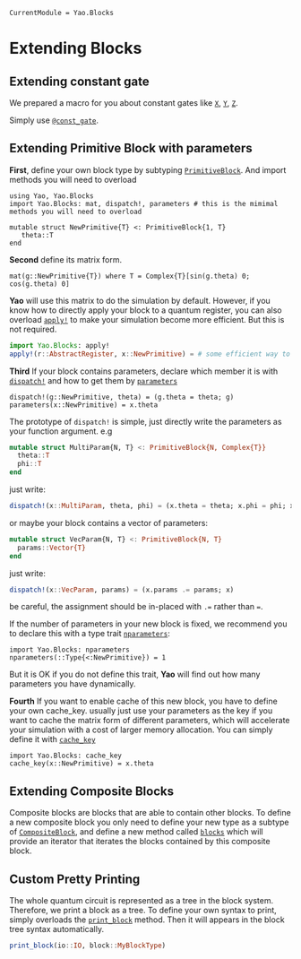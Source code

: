 ```@meta
CurrentModule = Yao.Blocks
```

# Extending Blocks

## Extending constant gate

We prepared a macro for you about constant gates like [`X`](@ref), [`Y`](@ref),
[`Z`](@ref).

Simply use [`@const_gate`](@ref).

## Extending Primitive Block with parameters

**First**, define your own block type by subtyping [`PrimitiveBlock`](@ref). And import methods you will need to overload

```@example extending-new-block
using Yao, Yao.Blocks
import Yao.Blocks: mat, dispatch!, parameters # this is the mimimal methods you will need to overload

mutable struct NewPrimitive{T} <: PrimitiveBlock{1, T}
   theta::T
end
```

**Second** define its matrix form.

```@example extending-new-block
mat(g::NewPrimitive{T}) where T = Complex{T}[sin(g.theta) 0; cos(g.theta) 0]
```

**Yao** will use this matrix to do the simulation by default. However, if you know how to directly apply your
block to a quantum register, you can also overload [`apply!`](@ref) to make your simulation become more efficient.
But this is not required.

```julia
import Yao.Blocks: apply!
apply!(r::AbstractRegister, x::NewPrimitive) = # some efficient way to simulate this block
```

**Third** If your block contains parameters, declare which member it is with [`dispatch!`](@ref)
and how to get them by [`parameters`](@ref)

```@example extending-new-block
dispatch!(g::NewPrimitive, theta) = (g.theta = theta; g)
parameters(x::NewPrimitive) = x.theta
```

The prototype of `dispatch!` is simple, just directly write the parameters as your function argument. e.g

```julia
mutable struct MultiParam{N, T} <: PrimitiveBlock{N, Complex{T}}
  theta::T
  phi::T
end
```

just write:

```julia
dispatch!(x::MultiParam, theta, phi) = (x.theta = theta; x.phi = phi; x)
```

or maybe your block contains a vector of parameters:

```julia
mutable struct VecParam{N, T} <: PrimitiveBlock{N, T}
  params::Vector{T}
end
```

just write:

```julia
dispatch!(x::VecParam, params) = (x.params .= params; x)
```

be careful, the assignment should be in-placed with `.=` rather than `=`.

If the number of parameters in your new block is fixed, we recommend you to declare this with a type
trait [`nparameters`](@ref):

```@example extending-new-block
import Yao.Blocks: nparameters
nparameters(::Type{<:NewPrimitive}) = 1
```

But it is OK if you do not define this trait, **Yao** will find out how many parameters you have dynamically.

**Fourth** If you want to enable cache of this new block, you have to define your own cache_key. usually just use your parameters
as the key if you want to cache the matrix form of different parameters, which will accelerate your simulation with a cost of larger
memory allocation. You can simply define it with [`cache_key`](@ref)

```@example extending-new-block
import Yao.Blocks: cache_key
cache_key(x::NewPrimitive) = x.theta
```

## Extending Composite Blocks

Composite blocks are blocks that are able to contain other blocks. To define a new composite block
you only need to define your new type as a subtype of [`CompositeBlock`](@ref), and define a new method
called [`blocks`](@ref) which will provide an iterator that iterates the blocks contained by this composite
block.

## Custom Pretty Printing

The whole quantum circuit is represented as a tree in the block system. Therefore, we print a block as a tree.
To define your own syntax to print, simply overloads the [`print_block`](@ref) method. Then it will appears in
the block tree syntax automatically.

```julia
print_block(io::IO, block::MyBlockType)
```
